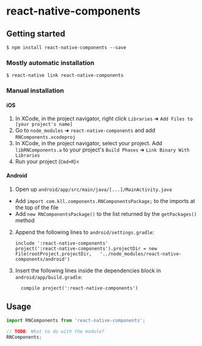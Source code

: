
# react-native-components

## Getting started

`$ npm install react-native-components --save`

### Mostly automatic installation

`$ react-native link react-native-components`

### Manual installation


#### iOS

1. In XCode, in the project navigator, right click `Libraries` ➜ `Add Files to [your project's name]`
2. Go to `node_modules` ➜ `react-native-components` and add `RNComponents.xcodeproj`
3. In XCode, in the project navigator, select your project. Add `libRNComponents.a` to your project's `Build Phases` ➜ `Link Binary With Libraries`
4. Run your project (`Cmd+R`)<

#### Android

1. Open up `android/app/src/main/java/[...]/MainActivity.java`
  - Add `import com.kll.components.RNComponentsPackage;` to the imports at the top of the file
  - Add `new RNComponentsPackage()` to the list returned by the `getPackages()` method
2. Append the following lines to `android/settings.gradle`:
  	```
  	include ':react-native-components'
  	project(':react-native-components').projectDir = new File(rootProject.projectDir, 	'../node_modules/react-native-components/android')
  	```
3. Insert the following lines inside the dependencies block in `android/app/build.gradle`:
  	```
      compile project(':react-native-components')
  	```


## Usage
```javascript
import RNComponents from 'react-native-components';

// TODO: What to do with the module?
RNComponents;
```
  